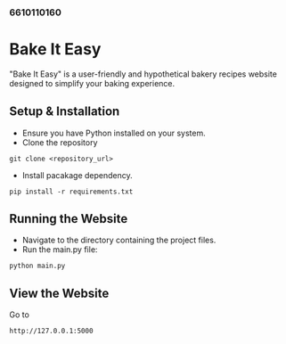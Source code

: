 ### 6610110160
# Bake It Easy
"Bake It Easy" is a user-friendly and hypothetical bakery recipes website designed to simplify your baking experience.

## Setup & Installation
  - Ensure you have Python installed on your system.
  - Clone the repository 
  ```Copy code
git clone <repository_url>
```
  - Install pacakage dependency.
```Copy code
pip install -r requirements.txt
```

## Running the Website
  - Navigate to the directory containing the project files.
  - Run the main.py file:
```Copy code
python main.py
```
## View the Website
Go to 
```Copy code
http://127.0.0.1:5000
```